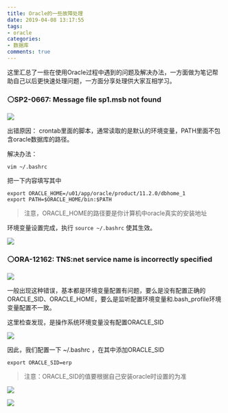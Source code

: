 ```yaml
---
title: Oracle的一些故障处理
date: 2019-04-08 13:17:55
tags:
- oracle
categories:
- 数据库
comments: true
---
```


这里汇总了一些在使用Oracle过程中遇到的问题及解决办法，一方面做为笔记帮助自己以后更快速处理问题，一方面分享处理供大家互相学习。

<!-- more -->

### ⚪SP2-0667: Message file sp1<lang>.msb not found

![](TIM20190408103118.png)

出错原因：
crontab里面的脚本，通常读取的是默认的环境变量，PATH里面不包含oracle数据库的路径。

解决办法：
```
vim ~/.bashrc
```

把一下内容填写其中

```
export ORACLE_HOME=/u01/app/oracle/product/11.2.0/dbhome_1
export PATH=$ORACLE_HOME/bin:$PATH
```

> 注意，ORACLE_HOME的路径要是你计算机中oracle真实的安装地址

环境变量设置完成，执行 `source ~/.bashrc` 使其生效。

![](TIM20190408122029.png)

### ⚪ORA-12162: TNS:net service name is incorrectly specified

![](TIM20190408121707.png)

一般出现这种错误，基本都是环境变量配置有问题，要么是没有配置正确的ORACLE_SID、ORACLE_HOME，要么是监听配置环境变量和.bash_profile环境变量配置不一致。

这里检查发现，是操作系统环境变量没有配置ORACLE_SID

![](TIM20190408122343.png)

因此，我们配置一下 ~/.bashrc ，在其中添加ORACLE_SID

```
export ORACLE_SID=erp
```

> 注意：ORACLE_SID的值要根据自己安装oracle时设置的为准

![](TIM20190408122811.png)

![](TIM20190408122556.png)
